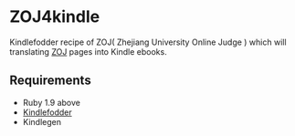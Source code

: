 ZOJ4kindle
==========

Kindlefodder recipe of ZOJ( Zhejiang University Online Judge ) which will
translating [ZOJ] pages into Kindle ebooks.

[ZOJ]:http://acm.zju.edu.cn

## Requirements

* Ruby 1.9 above
* [Kindlefodder]
* Kindlegen

[Kindlefodder]:https://github.com/danchoi/kindlefodder

